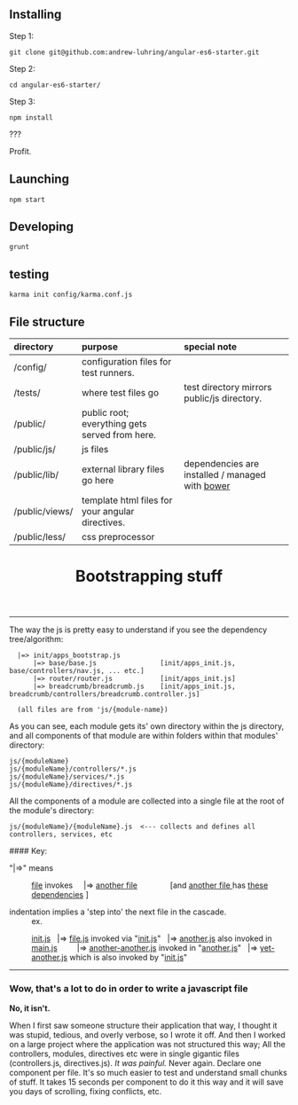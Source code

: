 <section>

# Installing

Step 1:

```git clone git@github.com:andrew-luhring/angular-es6-starter.git```

Step 2:

```cd angular-es6-starter/```

Step 3:

```npm install```

???

Profit.

</section>

<section>

# Launching

```npm start```

</section>

<section>

# Developing

``` grunt ```

</section>

<section>

# testing

```karma init config/karma.conf.js```

</section>

<section>


# File structure

| directory | purpose | special note |
|:---|:----|:---|
| /config/ | configuration files for test runners. | |
| /tests/ | where test files go | test directory mirrors public/js directory. |
| /public/ | public root; everything gets served from here. |
| /public/js/ | js files |
| /public/lib/ | external library files go here | dependencies are installed / managed with [bower](http://bower.io/) |
| /public/views/ | template html files for your angular directives.|
| /public/less/ | css preprocessor|

</section>

<main>

  <header>

# Bootstrapping stuff

  </header>

***

<section>

  The way the js is pretty easy to understand if you see the dependency tree/algorithm:

```
  |=> init/apps_bootstrap.js
      |=> base/base.js                [init/apps_init.js, base/controllers/nav.js, ... etc.]
      |=> router/router.js            [init/apps_init.js]
      |=> breadcrumb/breadcrumb.js    [init/apps_init.js, breadcrumb/controllers/breadcrumb.controller.js]

  (all files are from 'js/{module-name})
```

As you can see, each module gets its' own directory within the js directory, and all components of
that module are within folders within that modules' directory:

```
js/{moduleName}
js/{moduleName}/controllers/*.js
js/{moduleName}/services/*.js
js/{moduleName}/directives/*.js

```


All the components of a module are collected into a single file at the root of the module's
directory:


```
js/{moduleName}/{moduleName}.js  <--- collects and defines all controllers, services, etc
```

<aside>
#### Key:
 <dl>
  <dt> "|=>" means</dt>
  <dd>

 [file]()  invokes
 &nbsp; &nbsp; |=> [another file]() &nbsp; &nbsp; &nbsp; &nbsp; &nbsp;  &nbsp; &nbsp;  [and [another file ]() has [these dependencies]() ]

  </dd>
  <dt>indentation implies a 'step into' the next file in the cascade.</dt>
  <dd>ex.

[init.js]()
&nbsp; |=> [file.js]() invoked via "[init.js]()"
&nbsp; |=> [another.js]() also invoked in [main.js]()
&nbsp; &nbsp; &nbsp; &nbsp; |=> [another-another.js]() invoked in "[another.js]()"
&nbsp; |=> [yet-another.js]() which is also invoked by "[init.js]()"

  </dd>
 </dl>
</aside>


***

### Wow, that's a lot to do in order to write a javascript file

**No, it isn't.**

When I first saw someone structure their application that way, I thought it was stupid, tedious,
and overly verbose, so I wrote it off.
And then I worked on a large project where the application was not structured this way;
All the controllers, modules, directives etc were in single gigantic files (controllers.js,
directives.js).
*It was painful.*
Never again.
Declare one component per file. It's so much easier to test and understand small chunks of stuff.
It takes 15 seconds per component to do it this way and it will save you days of scrolling, fixing
conflicts, etc.

</section>
</main>

